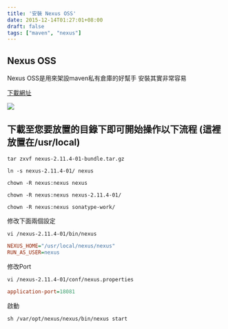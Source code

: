 ```yaml
---
title: '安裝 Nexus OSS'
date: 2015-12-14T01:27:01+08:00
draft: false
tags: ["maven", "nexus"]
---
```


## Nexus OSS

Nexus OSS是用來架設maven私有倉庫的好幫手
安裝其實非常容易

[下載網址](http://www.sonatype.org/nexus/)

![](https://fblog.ooopiz.com/images/201512/A01-01.jpg)

## 下載至您要放置的目錄下即可開始操作以下流程 (這裡放置在/usr/local)

`tar zxvf nexus-2.11.4-01-bundle.tar.gz`
  
`ln -s nexus-2.11.4-01/ nexus`
  
`chown -R nexus:nexus nexus`
  
`chown -R nexus:nexus nexus-2.11.4-01/`
  
`chown -R nexus:nexus sonatype-work/`
  
修改下面兩個設定
  
`vi /nexus-2.11.4-01/bin/nexus`
  
```ini
NEXUS_HOME="/usr/local/nexus/nexus"
RUN_AS_USER=nexus
```
  
修改Port
  
`vi /nexus-2.11.4-01/conf/nexus.properties`
  
```ini
application-port=18081
```
  
啟動
  
`sh /var/opt/nexus/nexus/bin/nexus start`
